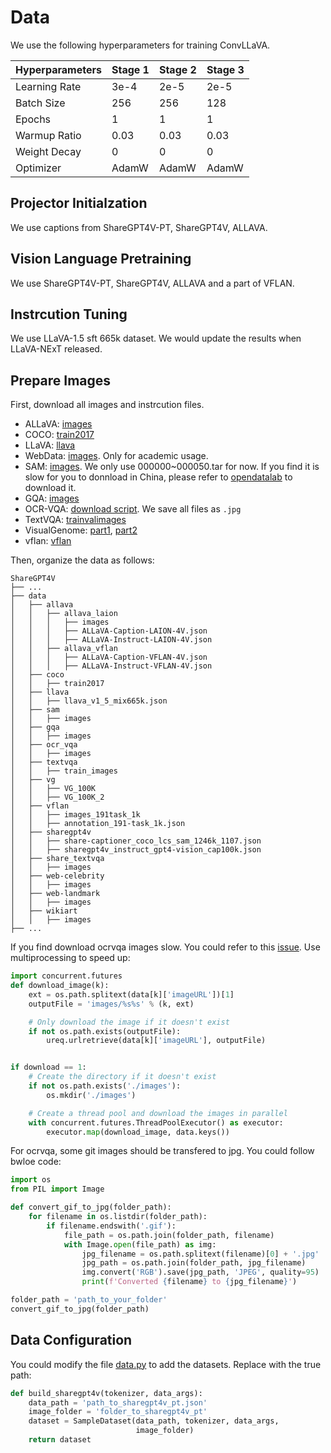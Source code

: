 # Data

We use the following hyperparameters for training ConvLLaVA.

| Hyperparameters | Stage 1 | Stage 2 | Stage 3 |
| --------------- | ------- | ------- | ------- |
| Learning Rate   | 3e-4    | 2e-5    | 2e-5    |
| Batch Size      | 256     | 256     | 128     |
| Epochs          | 1       | 1       | 1       |
| Warmup Ratio    | 0.03    | 0.03    | 0.03    |
| Weight Decay    | 0       | 0       | 0       |
| Optimizer       | AdamW   | AdamW   | AdamW   |

## Projector Initialzation

We use captions from ShareGPT4V-PT, ShareGPT4V, ALLAVA.

## Vision Language Pretraining

We use ShareGPT4V-PT, ShareGPT4V, ALLAVA and a part of VFLAN.

## Instrcution Tuning

We use LLaVA-1.5 sft 665k dataset. We would update the results when LLaVA-NExT released.

## Prepare Images

First, download all images and instrcution files.

- ALLaVA: [images](https://huggingface.co/datasets/FreedomIntelligence/ALLaVA-4V)
- COCO: [train2017](http://images.cocodataset.org/zips/train2017.zip)
- LLaVA: [llava](https://huggingface.co/datasets/liuhaotian/LLaVA-Instruct-150K)
- WebData: [images](https://drive.google.com/drive/folders/1tCUQ-sq6vdshZVkF0ZeF3K4eztkXJgax?usp=sharing). Only for academic usage.
- SAM: [images](https://ai.meta.com/datasets/segment-anything-downloads/). We only use 000000~000050.tar for now. If you find it is slow for you to donnload in China, please refer to [opendatalab](https://opendatalab.com/OpenDataLab/SA-1B) to download it.
- GQA: [images](https://downloads.cs.stanford.edu/nlp/data/gqa/images.zip)
- OCR-VQA: [download script](https://drive.google.com/drive/folders/1_GYPY5UkUy7HIcR0zq3ZCFgeZN7BAfm_?usp=sharing). We save all files as `.jpg`
- TextVQA: [trainvalimages](https://dl.fbaipublicfiles.com/textvqa/images/train_val_images.zip)
- VisualGenome: [part1](https://cs.stanford.edu/people/rak248/VG_100K_2/images.zip), [part2](https://cs.stanford.edu/people/rak248/VG_100K_2/images2.zip)
- vflan: [vflan](https://huggingface.co/datasets/Vision-Flan/vision-flan_191-task_1k)

Then, organize the data as follows:

```none
ShareGPT4V
├── ...
├── data
│   ├── allava
│   │   ├── allava_laion
│   │   │   ├── images
│   │   │   ├── ALLaVA-Caption-LAION-4V.json
│   │   │   ├── ALLaVA-Instruct-LAION-4V.json
│   │   ├── allava_vflan
│   │   │   ├── ALLaVA-Caption-VFLAN-4V.json
│   │   │   ├── ALLaVA-Instruct-VFLAN-4V.json
│   ├── coco
│   │   ├── train2017
│   ├── llava
│   │   ├── llava_v1_5_mix665k.json
│   ├── sam
│   │   ├── images
│   ├── gqa
│   │   ├── images
│   ├── ocr_vqa
│   │   ├── images
│   ├── textvqa
│   │   ├── train_images
│   ├── vg
│   │   ├── VG_100K
│   │   ├── VG_100K_2
│   ├── vflan
│   │   ├── images_191task_1k
│   │   ├── annotation_191-task_1k.json
│   ├── sharegpt4v
│   │   ├── share-captioner_coco_lcs_sam_1246k_1107.json
│   │   ├── sharegpt4v_instruct_gpt4-vision_cap100k.json
│   ├── share_textvqa
│   │   ├── images
│   ├── web-celebrity
│   │   ├── images
│   ├── web-landmark
│   │   ├── images
│   ├── wikiart
│   │   ├── images
├── ...
```

If you find download ocrvqa images slow. You could refer to this [issue](https://github.com/haotian-liu/LLaVA/issues/931).
Use multiprocessing to speed up:

```python
import concurrent.futures
def download_image(k):
    ext = os.path.splitext(data[k]['imageURL'])[1]
    outputFile = 'images/%s%s' % (k, ext)

    # Only download the image if it doesn't exist
    if not os.path.exists(outputFile):
        ureq.urlretrieve(data[k]['imageURL'], outputFile)


if download == 1:
    # Create the directory if it doesn't exist
    if not os.path.exists('./images'):
        os.mkdir('./images')

    # Create a thread pool and download the images in parallel
    with concurrent.futures.ThreadPoolExecutor() as executor:
        executor.map(download_image, data.keys())
```

For ocrvqa, some git images should be transfered to jpg. You could follow bwloe code:

```python
import os
from PIL import Image

def convert_gif_to_jpg(folder_path):
    for filename in os.listdir(folder_path):
        if filename.endswith('.gif'):
            file_path = os.path.join(folder_path, filename)
            with Image.open(file_path) as img:
                jpg_filename = os.path.splitext(filename)[0] + '.jpg'  
                jpg_path = os.path.join(folder_path, jpg_filename)
                img.convert('RGB').save(jpg_path, 'JPEG', quality=95)
                print(f'Converted {filename} to {jpg_filename}')

folder_path = 'path_to_your_folder'
convert_gif_to_jpg(folder_path)
```

## Data Configuration

You could modify the file [data.py](conv-llava/llava/data/data_blending.py) to add the datasets. Replace with the true path:

```python
def build_sharegpt4v(tokenizer, data_args):
    data_path = 'path_to_sharegpt4v_pt.json'
    image_folder = 'folder_to_sharegpt4v_pt'
    dataset = SampleDataset(data_path, tokenizer, data_args,
                            image_folder)
    return dataset
```

